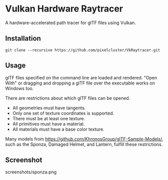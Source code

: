 # Vulkan Hardware Raytracer

A hardware-accelerated path tracer for glTF files using Vulkan.

## Installation

```
git clone --recursive https://github.com/pixelcluster/VkRaytracer.git
```

## Usage

glTF files specified on the command line are loaded and rendered.
"Open With" or dragging and dropping a glTF file over the executable works on Windows too.

There are restrictions about which glTF files can be opened.
- All geometries must have tangents.
- Only one set of texture coordinates is supported.
- There must be at least one texture.
- All primitives must have a material.
- All materials must have a base color texture.

Many models from https://github.com/KhronosGroup/glTF-Sample-Models/, such as the Sponza, Damaged Helmet, and Lantern, fulfill these restrictions.

## Screenshot

screenshots/sponza.png